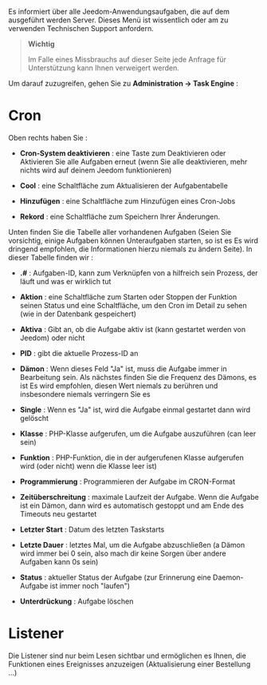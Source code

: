 Es informiert über alle Jeedom-Anwendungsaufgaben, die auf dem ausgeführt werden
Server. Dieses Menü ist wissentlich oder am zu verwenden
Technischen Support anfordern.

> **Wichtig**
>
> Im Falle eines Missbrauchs auf dieser Seite jede Anfrage für
> Unterstützung kann Ihnen verweigert werden.

Um darauf zuzugreifen, gehen Sie zu **Administration → Task Engine**
:

# Cron

Oben rechts haben Sie :

-   **Cron-System deaktivieren** : eine Taste zum Deaktivieren oder
    Aktivieren Sie alle Aufgaben erneut (wenn Sie alle deaktivieren, mehr
    nichts wird auf deinem Jeedom funktionieren)

-   **Cool** : eine Schaltfläche zum Aktualisieren der Aufgabentabelle

-   **Hinzufügen** : eine Schaltfläche zum Hinzufügen eines Cron-Jobs

-   **Rekord** : eine Schaltfläche zum Speichern Ihrer Änderungen.

Unten finden Sie die Tabelle aller vorhandenen Aufgaben
(Seien Sie vorsichtig, einige Aufgaben können Unteraufgaben starten, so ist es
Es wird dringend empfohlen, die Informationen hierzu niemals zu ändern
Seite). In dieser Tabelle finden wir :

-   **\.#** : Aufgaben-ID, kann zum Verknüpfen von a hilfreich sein
    Prozess, der läuft und was er wirklich tut

-   **Aktion** : eine Schaltfläche zum Starten oder Stoppen der Funktion
    seinen Status und eine Schaltfläche, um den Cron im Detail zu sehen (wie in der Datenbank gespeichert)

-   **Aktiva** : Gibt an, ob die Aufgabe aktiv ist (kann gestartet werden
    von Jeedom) oder nicht

-   **PID** : gibt die aktuelle Prozess-ID an

-   **Dämon** : Wenn dieses Feld "Ja" ist, muss die Aufgabe immer
    in Bearbeitung sein. Als nächstes finden Sie die Frequenz des Dämons, es ist
    Es wird empfohlen, diesen Wert niemals zu berühren und insbesondere niemals
    verringern Sie es

-   **Single** : Wenn es "Ja" ist, wird die Aufgabe einmal gestartet
    dann wird gelöscht

-   **Klasse** : PHP-Klasse aufgerufen, um die Aufgabe auszuführen (can
    leer sein)

-   **Funktion** : PHP-Funktion, die in der aufgerufenen Klasse aufgerufen wird (oder nicht)
    wenn die Klasse leer ist)

-   **Programmierung** : Programmieren der Aufgabe im CRON-Format

-   **Zeitüberschreitung** : maximale Laufzeit der Aufgabe. Wenn die
    Aufgabe ist ein Dämon, dann wird es automatisch gestoppt und
    am Ende des Timeouts neu gestartet

-   **Letzter Start** : Datum des letzten Taskstarts

-   **Letzte Dauer** : letztes Mal, um die Aufgabe abzuschließen (a
    Dämon wird immer bei 0 sein, also mach dir keine Sorgen über andere Aufgaben
    kann 0s sein)

-   **Status** : aktueller Status der Aufgabe (zur Erinnerung eine Daemon-Aufgabe
    ist immer noch "laufen")

-   **Unterdrückung** : Aufgabe löschen


# Listener

Die Listener sind nur beim Lesen sichtbar und ermöglichen es Ihnen, die Funktionen eines Ereignisses anzuzeigen (Aktualisierung einer Bestellung ...)
